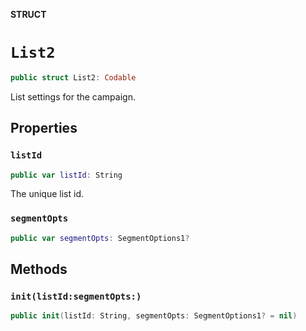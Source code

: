 **STRUCT**

# `List2`

```swift
public struct List2: Codable
```

List settings for the campaign.

## Properties
### `listId`

```swift
public var listId: String
```

The unique list id.

### `segmentOpts`

```swift
public var segmentOpts: SegmentOptions1?
```

## Methods
### `init(listId:segmentOpts:)`

```swift
public init(listId: String, segmentOpts: SegmentOptions1? = nil)
```
